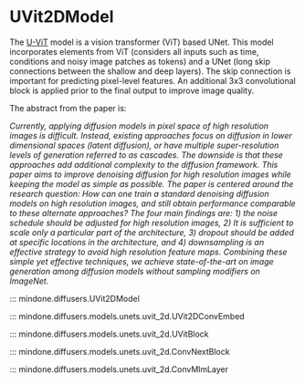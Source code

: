 <!--Copyright 2025 The HuggingFace Team. All rights reserved.

Licensed under the Apache License, Version 2.0 (the "License"); you may not use this file except in compliance with
the License. You may obtain a copy of the License at

http://www.apache.org/licenses/LICENSE-2.0

Unless required by applicable law or agreed to in writing, software distributed under the License is distributed on
an "AS IS" BASIS, WITHOUT WARRANTIES OR CONDITIONS OF ANY KIND, either express or implied. See the License for the
specific language governing permissions and limitations under the License.
-->

# UVit2DModel

The [U-ViT](https://arxiv.org/abs/2301.11093) model is a vision transformer (ViT) based UNet. This model incorporates elements from ViT (considers all inputs such as time, conditions and noisy image patches as tokens) and a UNet (long skip connections between the shallow and deep layers). The skip connection is important for predicting pixel-level features. An additional 3x3 convolutional block is applied prior to the final output to improve image quality.

The abstract from the paper is:

*Currently, applying diffusion models in pixel space of high resolution images is difficult. Instead, existing approaches focus on diffusion in lower dimensional spaces (latent diffusion), or have multiple super-resolution levels of generation referred to as cascades. The downside is that these approaches add additional complexity to the diffusion framework. This paper aims to improve denoising diffusion for high resolution images while keeping the model as simple as possible. The paper is centered around the research question: How can one train a standard denoising diffusion models on high resolution images, and still obtain performance comparable to these alternate approaches? The four main findings are: 1) the noise schedule should be adjusted for high resolution images, 2) It is sufficient to scale only a particular part of the architecture, 3) dropout should be added at specific locations in the architecture, and 4) downsampling is an effective strategy to avoid high resolution feature maps. Combining these simple yet effective techniques, we achieve state-of-the-art on image generation among diffusion models without sampling modifiers on ImageNet.*

::: mindone.diffusers.UVit2DModel

::: mindone.diffusers.models.unets.uvit_2d.UVit2DConvEmbed

::: mindone.diffusers.models.unets.uvit_2d.UVitBlock

::: mindone.diffusers.models.unets.uvit_2d.ConvNextBlock

::: mindone.diffusers.models.unets.uvit_2d.ConvMlmLayer
